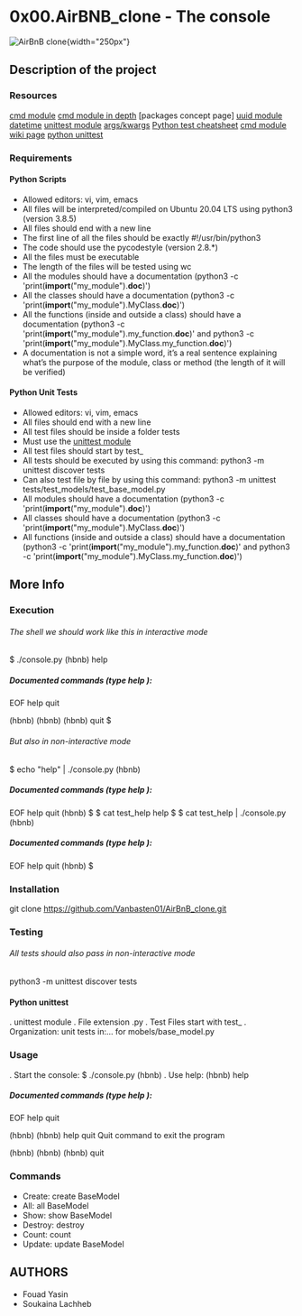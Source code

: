 # 0x00.AirBNB_clone - The console

![AirBnB clone](https://thedesignlove.com/wp-content/uploads/2019/07/Features-of-a-Good-Logo-Design-01-1024x750.jpg){width="250px"}

## Description of the project

### Resources
[cmd module](https://intranet.alxswe.com/rltoken/8ecCwE6veBmm3Nppw4hz5A)
[cmd module in depth](https://intranet.alxswe.com/rltoken/uEy4RftSdKypoig9NFTvCg)
[packages concept page]
[uuid module](https://intranet.alxswe.com/rltoken/KfL9TqwdI69W6ttG6gTPPQ)
[datetime](https://intranet.alxswe.com/rltoken/1d8I3jSKgnYAtA1IZfEDpA)
[unittest module](https://intranet.alxswe.com/rltoken/IlFiMB8UmqBG2CxA0AD3jA)
[args/kwargs](https://intranet.alxswe.com/rltoken/C_a0EKbtvKdMcwIAuSIZng)
[Python test cheatsheet](https://intranet.alxswe.com/rltoken/tgNVrKKzlWgS4dfl3mQklw)
[cmd module wiki page](https://intranet.alxswe.com/rltoken/EvcaH9uTLlauxuw03WnkOQ)
[python unittest](https://intranet.alxswe.com/rltoken/begh14KQA-3ov29KvD_HvA)

### Requirements

#### Python Scripts
- Allowed editors: vi, vim, emacs
- All files will be interpreted/compiled on Ubuntu 20.04 LTS using python3 (version 3.8.5)
- All files should end with a new line
- The first line of all the files should be exactly #!/usr/bin/python3
- The code should use the pycodestyle (version 2.8.*)
- All the files must be executable
- The length of the files will be tested using wc
- All the modules should have a documentation (python3 -c 'print(__import__("my_module").__doc__)')
- All the classes should have a documentation (python3 -c 'print(__import__("my_module").MyClass.__doc__)')
- All the functions (inside and outside a class) should have a documentation (python3 -c 'print(__import__("my_module").my_function.__doc__)' and python3 -c 'print(__import__("my_module").MyClass.my_function.__doc__)')
- A documentation is not a simple word, it’s a real sentence explaining what’s the purpose of the module, class or method (the length of it will be verified)

#### Python Unit Tests
- Allowed editors: vi, vim, emacs
- All files should end with a new line
-  All test files should be inside a folder tests
- Must use the [unittest module](https://intranet.alxswe.com/rltoken/op1-rQGlw0wwwqNBsn1yaw)
- All test files should start by test_
- All tests should be executed by using this command: python3 -m unittest discover tests
- Can also test file by file by using this command: python3 -m unittest tests/test_models/test_base_model.py
- All modules should have a documentation (python3 -c 'print(__import__("my_module").__doc__)')
- All classes should have a documentation (python3 -c 'print(__import__("my_module").MyClass.__doc__)')
- All functions (inside and outside a class) should have a documentation (python3 -c 'print(__import__("my_module").my_function.__doc__)' and python3 -c 'print(__import__("my_module").MyClass.my_function.__doc__)')

## More Info

### Execution

###### The shell we should work like this in interactive mode
$ ./console.py
(hbnb) help

##### Documented commands (type help <topic>):
EOF  help  quit

(hbnb) 
(hbnb) 
(hbnb) quit
$

###### But also in non-interactive mode
$ echo "help" | ./console.py
(hbnb)

##### Documented commands (type help <topic>):
EOF  help  quit
(hbnb) 
$
$ cat test_help
help
$
$ cat test_help | ./console.py
(hbnb)

##### Documented commands (type help <topic>):
EOF  help  quit
(hbnb) 
$

### Installation
git clone https://github.com/Vanbasten01/AirBnB_clone.git

### Testing

###### All tests should also pass in non-interactive mode
python3 -m unittest discover tests

#### Python unittest
. unittest module
. File extension .py
. Test Files start with test_
. Organization: unit tests in:... for mobels/base_model.py

### Usage
. Start the console:
$ ./console.py
(hbnb)
. Use help:
(hbnb) help

##### Documented commands (type help <topic>):
EOF  help  quit

(hbnb) 
(hbnb) help quit
Quit command to exit the program

(hbnb) 
(hbnb) 
(hbnb) quit 

### Commands
- Create:
create BaseModel
- All:
all BaseModel
- Show:
show BaseModel
- Destroy:
destroy
- Count:
count
- Update:
update BaseModel

## AUTHORS

- Fouad Yasin
- Soukaina Lachheb
